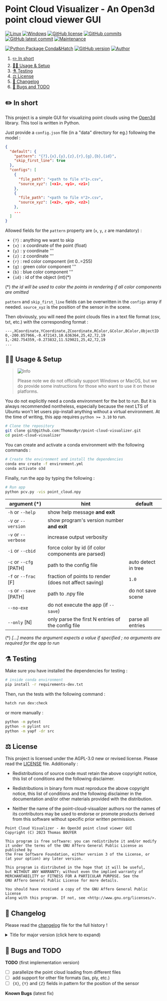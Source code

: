 # Point Cloud Visualizer - An Open3d point cloud viewer GUI

[![Linux](https://svgshare.com/i/Zhy.svg)](https://docs.microsoft.com/en-us/windows/wsl/tutorials/gui-apps)
[![Windows](https://svgshare.com/i/ZhY.svg)](https://svgshare.com/i/ZhY.svg)
[![GitHub license](https://img.shields.io/github/license/ThomasByr/point-cloud-visualizer)](https://github.com/ThomasByr/point-cloud-visualizer/blob/master/LICENSE)
[![GitHub commits](https://badgen.net/github/commits/ThomasByr/point-cloud-visualizer)](https://GitHub.com/ThomasByr/point-cloud-visualizer/commit/)
[![GitHub latest commit](https://badgen.net/github/last-commit/ThomasByr/point-cloud-visualizer)](https://gitHub.com/ThomasByr/point-cloud-visualizer/commit/)
[![Maintenance](https://img.shields.io/badge/maintained%3F-yes-green.svg)](https://GitHub.com/ThomasByr/point-cloud-visualizer/graphs/commit-activity)

[![Python Package Conda&Hatch](https://github.com/ThomasByr/point-cloud-visualizer/actions/workflows/python-package-conda.yml/badge.svg)](https://github.com/ThomasByr/point-cloud-visualizer/actions/workflows/python-package-conda.yml)
[![GitHub version](https://badge.fury.io/gh/ThomasByr%2Fpoint-cloud-visualizer.svg)](https://github.com/ThomasByr/point-cloud-visualizer)
[![Author](https://img.shields.io/badge/author-@ThomasByr-blue)](https://github.com/ThomasByr)

1. [✏️ In short](#️-in-short)
2. [👩‍🏫 Usage \& Setup](#-usage--setup)
3. [⚗️ Testing](#️-testing)
4. [⚖️ License](#️-license)
5. [🔄 Changelog](#-changelog)
6. [🐛 Bugs and TODO](#-bugs-and-todo)

## ✏️ In short

This project is a simple GUI for visualizing point clouds using the [Open3d](http://www.open3d.org/) library. This tool is written in Python.

Just provide a `config.json` file (in a "data" directory for eg.) following the model :

```json
{
  "default": {
    "pattern": "{?},{x},{y},{z},{r},{g},{b},{id}",
    "skip_first_line": true
  },
  "configs": [
    {
      "file_path": "<path to file n°1>.csv",
      "source_xyz": [<x1>, <y1>, <z1>]
    },
    {
      "file_path": "<path to file n°2>.csv",
      "source_xyz": [<x2>, <y2>, <z2>]
    },
    ...
  ]
}

```

Allowed fields for the `pattern` property are (`x`, `y`, `z` are mandatory) :

- `{?}` : anything we want to skip
- `{x}` : x coordinate of the point (float)
- `{y}` : y coordinate '''
- `{z}` : z coordinate '''
- `{r}` : red color component (int 0..=255)
- `{g}` : green color component '''
- `{b}` : blue color component '''
- `{id}` : id of the object (int)(\*)

(\*) _the id will be used to color the points in rendering if all color components are omitted_

`pattern` and `skip_first_line` fields can be overwritten in the `configs` array if needed. `source_xyz` is the position of the sensor in the scene.

Then obviously, you will need the point clouds files in a text file format (csv, txt, etc.) with the corresponding format :

```csv
---,XCoordinate,YCoordinate,ZCoordinate,RColor,GColor,BColor,ObjectID
0,-200.857966,-0.472143,10.636364,25,42,72,19
1,-202.754359,-0.273832,11.529021,25,42,72,19
...
```

## 👩‍🏫 Usage & Setup

> <picture>
>   <source media="(prefers-color-scheme: light)" srcset="https://raw.githubusercontent.com/Mqxx/GitHub-Markdown/main/blockquotes/badge/light-theme/info.svg">
>   <img alt="Info" src="https://raw.githubusercontent.com/Mqxx/GitHub-Markdown/main/blockquotes/badge/dark-theme/info.svg">
> </picture><br>
>
> Please note we do not officially support Windows or MacOS, but we do provide some instructions for those who want to use it on these platforms.

You do not explicitly need a conda environment for the bot to run. But it is always recommended nontheless, especially because the next LTS of Ubuntu won't let users pip-install anything without a virtual environment. At the time of writing, this app requires `python >= 3.10` to run.

```bash
# Clone the repository
git clone git@github.com:ThomasByr/point-cloud-visualizer.git
cd point-cloud-visualizer
```

You can create and activate a conda environment with the following commands :

```bash
# Create the environment and install the dependencies
conda env create -f environment.yml
conda activate o3d
```

Finally, run the app by typing the following :

```bash
# Run app
python pcv.py -vis point_cloud.npy
```

| argument (\*)               | hint                                                  | default             |
| ----------------------- | ----------------------------------------------------- | ------------------- |
| `-h` or `--help`        | show help message **and exit**                        |                     |
| `-V` or `--version`     | show program's version number **and exit**            |                     |
| `-v` or `--verbose`     | increase output verbosity                             |                     |
| `-i` or `--cbid`        | force color by id (if color components are parsed)    |                     |
| `-c` or `--cfg` [PATH]  | path to the config file                               | auto detect in tree |
| `-f` or `--frac` [F]    | fraction of points to render (does not affect saving) | `1.0`               |
| `-s` or `--save` [PATH] | path to .npy file                                     | do not save scene   |
| `--no-exe`              | do not execute the app (if `--save`)                  |                     |
| `--only` [N]            | only parse the first N entries of the config file     | parse all entries   |

(\*) _[...] means the argument expects a value if specified ; no arguments are required for the app to run_

## ⚗️ Testing

Make sure you have installed the dependencies for testing :

```bash
# inside conda environment
pip install -r requirements-dev.txt
```

Then, run the tests with the following command :

```bash
hatch run dev:check
```

or more manually :

```bash
python -m pytest
python -m pylint src
python -m yapf -dr src
```

## ⚖️ License

This project is licensed under the AGPL-3.0 new or revised license. Please read the [LICENSE](LICENSE.md) file. Additionally :

- Redistributions of source code must retain the above copyright notice, this list of conditions and the following disclaimer.

- Redistributions in binary form must reproduce the above copyright notice, this list of conditions and the following disclaimer in the documentation and/or other materials provided with the distribution.

- Neither the name of the point-cloud-visualizer authors nor the names of its contributors may be used to endorse or promote products derived from this software without specific prior written permission.

```LICENSE
Point Cloud Visualizer - An Open3d point cloud viewer GUI
Copyright (C) 2023 Thomas BOUYER

This program is free software: you can redistribute it and/or modify
it under the terms of the GNU Affero General Public License as published by
the Free Software Foundation, either version 3 of the License, or
(at your option) any later version.

This program is distributed in the hope that it will be useful,
but WITHOUT ANY WARRANTY; without even the implied warranty of
MERCHANTABILITY or FITNESS FOR A PARTICULAR PURPOSE. See the
GNU Affero General Public License for more details.

You should have received a copy of the GNU Affero General Public License
along with this program. If not, see <http://www.gnu.org/licenses/>.
```

## 🔄 Changelog

Please read the [changelog](changelog.md) file for the full history !

<details>
  <summary>  Title for major version (click here to expand) </summary>

**v0.1** first working version

- implemented auto detect for the config file (basic recursive search in non-hidden directories)
- added a proper cli
- `--save`, `--no-exe` and `--only` options in v0.1.3
- more checks for command line arguments
- repo made public

**v0.2** a more complete version

- added `--cbid` and `--frac` to affect rendering _only_
- the parser is no longer bloating the main file
- fixed a bug where points where created with wrong color

</details>

## 🐛 Bugs and TODO

**TODO** (first implementation version)

- [ ] parallelize the point cloud loading from different files
- [ ] add support for other file formats (las, ply, etc.)
- [ ] `{X}`, `{Y}` and `{Z}` fields in pattern for the position of the sensor

**Known Bugs** (latest fix)
